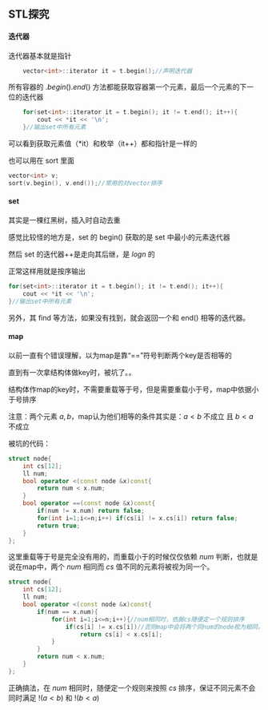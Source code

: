 ## STL探究



#### 迭代器

迭代器基本就是指针

```c++
	vector<int>::iterator it = t.begin();//声明迭代器
```

所有容器的 $.begin().end()$ 方法都能获取容器第一个元素，最后一个元素的下一位的迭代器

```c++
	for(set<int>::iterator it = t.begin(); it != t.end(); it++){
	    cout << *it << '\n';
	}//输出set中所有元素
```

可以看到获取元素值（*it）和枚举（it++）都和指针是一样的

也可以用在 sort 里面

```c++
vector<int> v;
sort(v.begin(), v.end());//常用的对vector排序
```



#### set

其实是一棵红黑树，插入时自动去重

感觉比较怪的地方是，set 的 begin() 获取的是 set 中最小的元素迭代器

然后 set 的迭代器++是走向其后继，是 $logn$ 的

正常这样用就是按序输出

```c++
for(set<int>::iterator it = t.begin(); it != t.end(); it++){
    cout << *it << '\n';
}//输出set中所有元素
```

另外，其 find 等方法，如果没有找到，就会返回一个和 end() 相等的迭代器。



#### map

以前一直有个错误理解，以为map是靠“==”符号判断两个key是否相等的

直到有一次拿结构体做key时，被坑了。。

结构体作map的key时，不需要重载等于号，但是需要重载小于号，map中依据小于号排序

注意：两个元素 $a, b$，map认为他们相等的条件其实是：$a<b$ 不成立 且 $b<a$ 不成立

被坑的代码：

```c++
struct node{
    int cs[12];
    ll num;
    bool operator <(const node &x)const{
        return num < x.num;
    }
    bool operator ==(const node &x)const{
        if(num != x.num) return false;
        for(int i=1;i<=n;i++) if(cs[i] != x.cs[i]) return false;
        return true;
    }
};
```

这里重载等于号是完全没有用的，而重载小于的时候仅仅依赖 $num$ 判断，也就是说在map中，两个 $num$ 相同而 $cs$ 值不同的元素将被视为同一个。

```c++
struct node{
    int cs[12];
    ll num;
    bool operator <(const node &x)const{
        if(num == x.num){
            for(int i=1;i<=n;i++){//num相同时，依据cs随便定一个规则排序
                if(cs[i] != x.cs[i])//否则map中会将两个同num的node视为相同，即便他们cs不同
                    return cs[i] < x.cs[i];
            }
        }
        return num < x.num;
    }
};
```

正确搞法，在 $num$ 相同时，随便定一个规则来按照 $cs$ 排序，保证不同元素不会同时满足 $!(a<b)$ 和 $!(b<a)$

